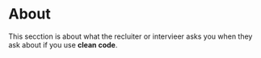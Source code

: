 # About
This secction is about what the recluiter or intervieer asks you when they ask about if you use **clean code**.
